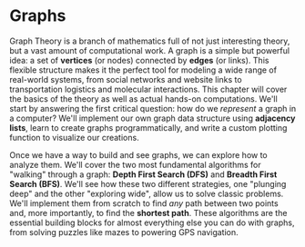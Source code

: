 # Graphs

Graph Theory is a branch of mathematics full of not just interesting theory, but a vast amount of computational work. A graph is a simple but powerful idea: a set of **vertices** (or nodes) connected by **edges** (or links). This flexible structure makes it the perfect tool for modeling a wide range of real-world systems, from social networks and website links to transportation logistics and molecular interactions. This chapter will cover the basics of the theory as well as actual hands-on computations. We'll start by answering the first critical question: how do we *represent* a graph in a computer? We'll implement our own graph data structure using **adjacency lists**, learn to create graphs programmatically, and write a custom plotting function to visualize our creations.

Once we have a way to build and see graphs, we can explore how to analyze them. We'll cover the two most fundamental algorithms for "walking" through a graph: **Depth First Search (DFS)** and **Breadth First Search (BFS)**. We'll see how these two different strategies, one "plunging deep" and the other "exploring wide", allow us to solve classic problems. We'll implement them from scratch to find *any* path between two points and, more importantly, to find the **shortest path**. These algorithms are the essential building blocks for almost everything else you can do with graphs, from solving puzzles like mazes to powering GPS navigation.
